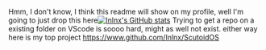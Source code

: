 Hmm, I don't know, I think this readme will show on my profile, well I'm going to just drop this here[![Inlnx's GitHub stats](https://github-readme-stats.vercel.app/api?username=inlnx)](https://github.com/anuraghazra/github-readme-stats)
Trying to get a repo on a existing folder on VScode is soooo hard, might as well not exist. either way here is my top project
https://www.github.com/Inlnx/ScutoidOS
